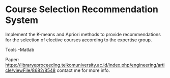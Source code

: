 # Course Selection Recommendation System
 Implement the K-means and Apriori methods to provide recommendations for the selection of elective courses according to the expertise group.
 
 Tools
 -Matlab
 
 Paper: https://libraryeproceeding.telkomuniversity.ac.id/index.php/engineering/article/viewFile/8682/8548
 contact me for more info.
